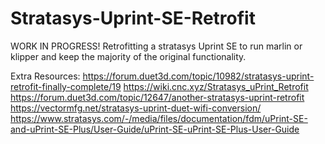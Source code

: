 # Stratasys-Uprint-SE-Retrofit
WORK IN PROGRESS! Retrofitting a stratasys Uprint SE to run marlin or klipper and keep the majority of the original functionality.


Extra Resources:
https://forum.duet3d.com/topic/10982/stratasys-uprint-retrofit-finally-complete/19
https://wiki.cnc.xyz/Stratasys_uPrint_Retrofit
https://forum.duet3d.com/topic/12647/another-stratasys-uprint-retrofit
https://vectormfg.net/stratasys-uprint-duet-wifi-conversion/
https://www.stratasys.com/-/media/files/documentation/fdm/uPrint-SE-and-uPrint-SE-Plus/User-Guide/uPrint-SE-uPrint-SE-Plus-User-Guide
